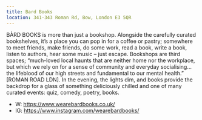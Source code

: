 ```yaml
---
title: Bard Books
location: 341-343 Roman Rd, Bow, London E3 5QR
---
```


BÀRD BOOKS is more than just a bookshop. Alongside the carefully curated bookshelves, it’s a place you can pop in for a coffee or pastry; somewhere to meet friends, make friends, do some work, read a book, write a book, listen to authors, hear some music – just escape. Bookshops are third spaces; “much-loved local haunts that are neither home nor the workplace, but which we rely on for a sense of community and everyday socialising… the lifeblood of our high streets and fundamental to our mental health.” [ROMAN ROAD LDN]. In the evening, the lights dim, and books provide the backdrop for a glass of something deliciously chilled and one of many curated events: quiz, comedy, poetry, books.

- W: https://www.wearebardbooks.co.uk/
- IG: https://www.instagram.com/wearebardbooks/
